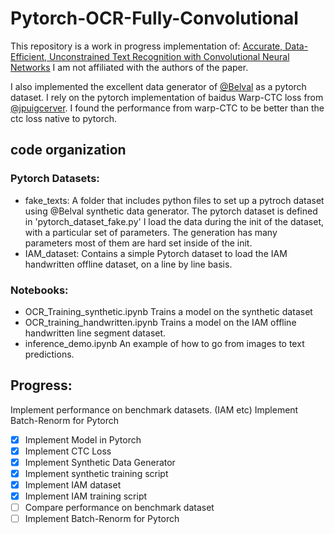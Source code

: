 # Pytorch-OCR-Fully-Convolutional

This repository is a work in progress implementation of: 
[Accurate, Data-Efficient, Unconstrained Text Recognition with Convolutional Neural Networks](https://arxiv.org/abs/1812.11894) I am not affiliated with the authors of the paper. 

I also implemented the excellent data generator of [@Belval](https://github.com/Belval/TextRecognitionDataGenerator) as a pytorch dataset. I rely on the pytorch implementation of baidus Warp-CTC loss from [@jpuigcerver](https://github.com/jpuigcerver/pytorch-baidu-ctc). I found the performance from warp-CTC to be better than the ctc loss native to pytorch. 

## code organization
### Pytorch Datasets:
- fake_texts:
  A folder that includes python files to set up a pytroch dataset using @Belval synthetic data generator. The pytorch dataset is defined in 'pytorch_dataset_fake.py'
  I load the data during the init of the dataset, with a particular set of parameters. The generation has many parameters most of them are hard set inside of the init. 
- IAM_dataset:
  Contains a simple Pytorch dataset to load the IAM handwritten offline dataset, on a line by line basis. 
  
### Notebooks:
- OCR_Training_synthetic.ipynb
  Trains a model on the synthetic dataset
-  OCR_training_handwritten.ipynb
  Trains a model on the IAM offline handwritten line segment dataset. 
- inference_demo.ipynb
  An example of how to go from images to text predictions. 

## Progress: 
Implement performance on benchmark datasets. (IAM etc) 
Implement Batch-Renorm for Pytorch

- [x] Implement Model in Pytorch
- [x] Implement CTC Loss
- [x] Implement Synthetic Data Generator
- [x] Implement synthetic training script
- [x] Implement IAM dataset
- [x] Implement IAM training script
- [ ] Compare performance on benchmark dataset
- [ ] Implement Batch-Renorm for Pytorch
